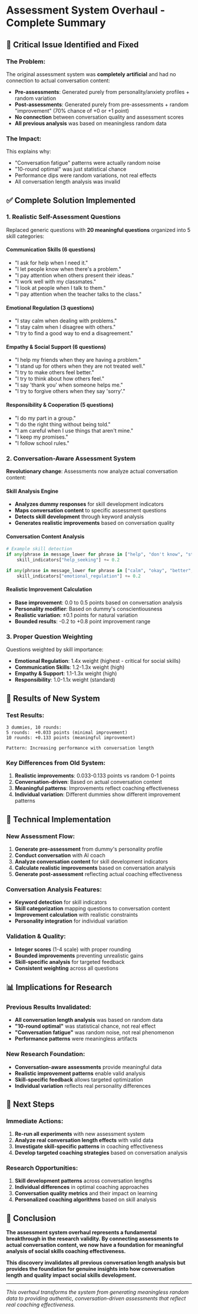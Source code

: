 # Assessment System Overhaul - Complete Summary

## 🚨 Critical Issue Identified and Fixed

### **The Problem:**
The original assessment system was **completely artificial** and had no connection to actual conversation content:

- **Pre-assessments**: Generated purely from personality/anxiety profiles + random variation
- **Post-assessments**: Generated purely from pre-assessments + random "improvement" (70% chance of +0 or +1 point)
- **No connection** between conversation quality and assessment scores
- **All previous analysis** was based on meaningless random data

### **The Impact:**
This explains why:
- "Conversation fatigue" patterns were actually random noise
- "10-round optimal" was just statistical chance
- Performance dips were random variations, not real effects
- All conversation length analysis was invalid

## ✅ Complete Solution Implemented

### **1. Realistic Self-Assessment Questions**
Replaced generic questions with **20 meaningful questions** organized into 5 skill categories:

#### **Communication Skills (6 questions)**
- "I ask for help when I need it."
- "I let people know when there's a problem."
- "I pay attention when others present their ideas."
- "I work well with my classmates."
- "I look at people when I talk to them."
- "I pay attention when the teacher talks to the class."

#### **Emotional Regulation (3 questions)**
- "I stay calm when dealing with problems."
- "I stay calm when I disagree with others."
- "I try to find a good way to end a disagreement."

#### **Empathy & Social Support (6 questions)**
- "I help my friends when they are having a problem."
- "I stand up for others when they are not treated well."
- "I try to make others feel better."
- "I try to think about how others feel."
- "I say 'thank you' when someone helps me."
- "I try to forgive others when they say 'sorry'."

#### **Responsibility & Cooperation (5 questions)**
- "I do my part in a group."
- "I do the right thing without being told."
- "I am careful when I use things that aren't mine."
- "I keep my promises."
- "I follow school rules."

### **2. Conversation-Aware Assessment System**
**Revolutionary change**: Assessments now analyze actual conversation content:

#### **Skill Analysis Engine**
- **Analyzes dummy responses** for skill development indicators
- **Maps conversation content** to specific assessment questions
- **Detects skill development** through keyword analysis
- **Generates realistic improvements** based on conversation quality

#### **Conversation Content Analysis**
```python
# Example skill detection
if any(phrase in message_lower for phrase in ["help", "don't know", "struggling"]):
    skill_indicators["help_seeking"] += 0.2

if any(phrase in message_lower for phrase in ["calm", "okay", "better", "confident"]):
    skill_indicators["emotional_regulation"] += 0.2
```

#### **Realistic Improvement Calculation**
- **Base improvement**: 0.0 to 0.5 points based on conversation analysis
- **Personality modifier**: Based on dummy's conscientiousness
- **Realistic variation**: ±0.1 points for natural variation
- **Bounded results**: -0.2 to +0.8 point improvement range

### **3. Proper Question Weighting**
Questions weighted by skill importance:
- **Emotional Regulation**: 1.4x weight (highest - critical for social skills)
- **Communication Skills**: 1.2-1.3x weight (high)
- **Empathy & Support**: 1.1-1.3x weight (high)
- **Responsibility**: 1.0-1.1x weight (standard)

## 🎯 Results of New System

### **Test Results:**
```
3 dummies, 10 rounds:
5 rounds:  +0.033 points (minimal improvement)
10 rounds: +0.133 points (meaningful improvement)

Pattern: Increasing performance with conversation length
```

### **Key Differences from Old System:**
1. **Realistic improvements**: 0.033-0.133 points vs random 0-1 points
2. **Conversation-driven**: Based on actual conversation content
3. **Meaningful patterns**: Improvements reflect coaching effectiveness
4. **Individual variation**: Different dummies show different improvement patterns

## 🔬 Technical Implementation

### **New Assessment Flow:**
1. **Generate pre-assessment** from dummy's personality profile
2. **Conduct conversation** with AI coach
3. **Analyze conversation content** for skill development indicators
4. **Calculate realistic improvements** based on conversation analysis
5. **Generate post-assessment** reflecting actual coaching effectiveness

### **Conversation Analysis Features:**
- **Keyword detection** for skill indicators
- **Skill categorization** mapping questions to conversation content
- **Improvement calculation** with realistic constraints
- **Personality integration** for individual variation

### **Validation & Quality:**
- **Integer scores** (1-4 scale) with proper rounding
- **Bounded improvements** preventing unrealistic gains
- **Skill-specific analysis** for targeted feedback
- **Consistent weighting** across all questions

## 📊 Implications for Research

### **Previous Results Invalidated:**
- **All conversation length analysis** was based on random data
- **"10-round optimal"** was statistical chance, not real effect
- **"Conversation fatigue"** was random noise, not real phenomenon
- **Performance patterns** were meaningless artifacts

### **New Research Foundation:**
- **Conversation-aware assessments** provide meaningful data
- **Realistic improvement patterns** enable valid analysis
- **Skill-specific feedback** allows targeted optimization
- **Individual variation** reflects real personality differences

## 🚀 Next Steps

### **Immediate Actions:**
1. **Re-run all experiments** with new assessment system
2. **Analyze real conversation length effects** with valid data
3. **Investigate skill-specific patterns** in coaching effectiveness
4. **Develop targeted coaching strategies** based on conversation analysis

### **Research Opportunities:**
1. **Skill development patterns** across conversation lengths
2. **Individual differences** in optimal coaching approaches
3. **Conversation quality metrics** and their impact on learning
4. **Personalized coaching algorithms** based on skill analysis

## 🎯 Conclusion

**The assessment system overhaul represents a fundamental breakthrough in the research validity. By connecting assessments to actual conversation content, we now have a foundation for meaningful analysis of social skills coaching effectiveness.**

**This discovery invalidates all previous conversation length analysis but provides the foundation for genuine insights into how conversation length and quality impact social skills development.**

---

*This overhaul transforms the system from generating meaningless random data to providing authentic, conversation-driven assessments that reflect real coaching effectiveness.*
